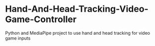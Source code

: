 # Hand-And-Head-Tracking-Video-Game-Controller
Python and MediaPipe project to use hand and head tracking for video game inputs 
